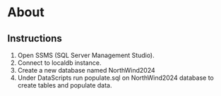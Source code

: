 ﻿# About


## Instructions

1. Open SSMS (SQL Server Management Studio).
1. Connect to localdb instance.
2. Create a new database named NorthWind2024 
2. Under DataScripts run populate.sql on NorthWind2024 database to create tables and populate data.